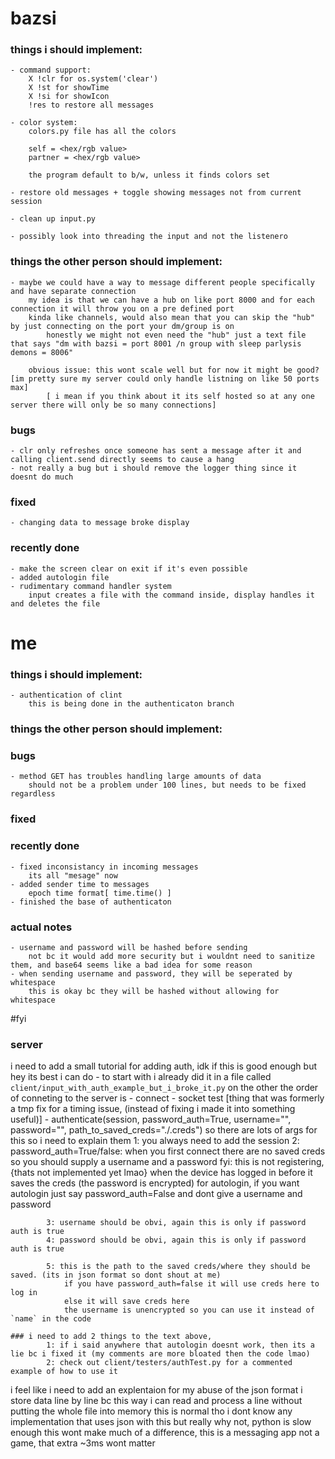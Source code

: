 # bazsi 


### things i should implement:
	- command support:
		X !clr for os.system('clear')
		X !st for showTime
		X !si for showIcon
		!res to restore all messages

	- color system:
		colors.py file has all the colors
		
		self = <hex/rgb value>
		partner = <hex/rgb value>

		the program default to b/w, unless it finds colors set
	
	- restore old messages + toggle showing messages not from current session

	- clean up input.py

	- possibly look into threading the input and not the listenero


### things the other person should implement:
	- maybe we could have a way to message different people specifically and have separate connection
        my idea is that we can have a hub on like port 8000 and for each connection it will throw you on a pre defined port
        kinda like channels, would also mean that you can skip the "hub" by just connecting on the port your dm/group is on
            honestly we might not even need the "hub" just a text file that says "dm with bazsi = port 8001 /n group with sleep parlysis demons = 8006"

        obvious issue: this wont scale well but for now it might be good? [im pretty sure my server could only handle listning on like 50 ports max]
            [ i mean if you think about it its self hosted so at any one server there will only be so many connections]

    

### bugs
	- clr only refreshes once someone has sent a message after it and calling client.send directly seems to cause a hang
	- not really a bug but i should remove the logger thing since it doesnt do much

### fixed
	- changing data to message broke display

### recently done
	- make the screen clear on exit if it's even possible
    - added autologin file
	- rudimentary command handler system
		input creates a file with the command inside, display handles it and deletes the file

    
    







# me


### things i should implement:
    - authentication of clint
        this is being done in the authenticaton branch


### things the other person should implement:
    

### bugs
    - method GET has troubles handling large amounts of data    
        should not be a problem under 100 lines, but needs to be fixed regardless

### fixed


### recently done
    - fixed inconsistancy in incoming messages
        its all "mesage" now
    - added sender time to messages 
        epoch time format[ time.time() ]
    - finished the base of authenticaton


### actual notes
    - username and password will be hashed before sending
        not bc it would add more security but i wouldnt need to sanitize them, and base64 seems like a bad idea for some reason
    - when sending username and password, they will be seperated by whitespace
        this is okay bc they will be hashed without allowing for whitespace


#fyi
### server
i need to add a small tutorial for adding auth, idk if this is good enough but hey its best i can do
    - to start with i already did it in a file called `client/input_with_auth_example_but_i_broke_it.py` 
    on the other the order of conneting to the server is
        - connect
        - socket test [thing that was formerly a tmp fix for a timing issue, (instead of fixing i made it into something useful)]
        - authenticate(session, password_auth=True, username="", password="", path_to_saved_creds="./.creds")
            so there are lots of args for this so i need to explain them
            1: you always need to add the session
            2: password_auth=True/false: when  you first connect there are no saved creds so you should supply a username and a password
                fyi: this is not registering, {thats not implemented yet lmao}
                when the device has logged in before it saves the creds (the password is encrypted) for autologin, 
                if you want autologin just say password_auth=False and dont give a username and password
                
            3: username should be obvi, again this is only if password auth is true
            4: password should be obvi, again this is only if password auth is true

            5: this is the path to the saved creds/where they should be saved. (its in json format so dont shout at me)
                if you have password_auth=false it will use creds here to log in
                else it will save creds here
                the username is unencrypted so you can use it instead of `name` in the code

    ### i need to add 2 things to the text above, 
            1: if i said anywhere that autologin doesnt work, then its a lie bc i fixed it (my comments are more bloated then the code lmao)
            2: check out client/testers/authTest.py for a commented example of how to use it

i feel like i need to add an explentaion for my abuse of the json format
    i store data line by line bc this way i can read and process a line without putting the whole file into memory
    this is normal tho i dont know any implementation that uses json with this
    but really why not, python is slow enough this wont make much of a difference, this is a messaging app not a game, that extra ~3ms wont matter
